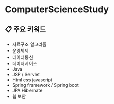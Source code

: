 # ComputerScienceStudy

## :clipboard: 주요 키워드
* 자료구조 알고리즘
* 운영체제
* 데이터통신
* 데이터베이스
* Java
* JSP / Servlet
* Html css javascript
* Spring framework / Spring boot
* JPA  Hibernate
* 웹 보안


